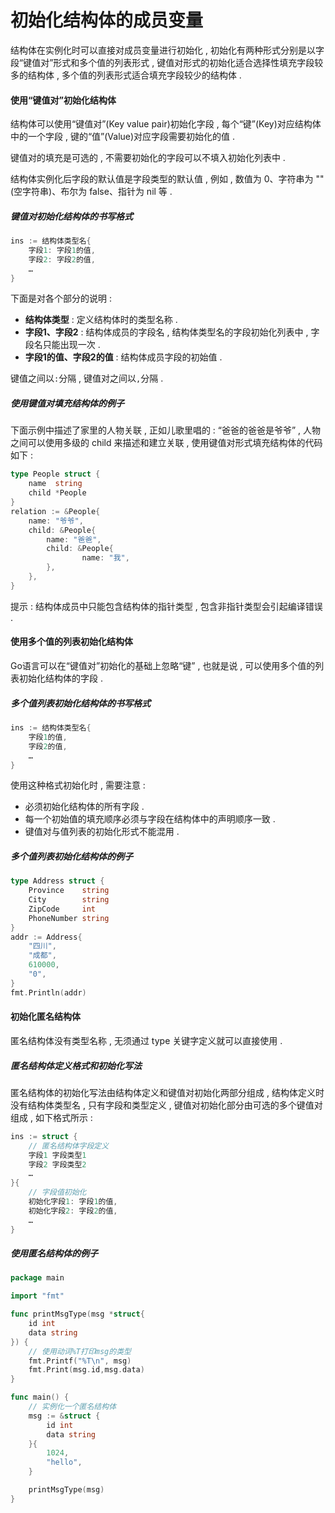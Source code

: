 # 初始化结构体的成员变量

结构体在实例化时可以直接对成员变量进行初始化 , 初始化有两种形式分别是以字段“键值对”形式和多个值的列表形式 , 键值对形式的初始化适合选择性填充字段较多的结构体 , 多个值的列表形式适合填充字段较少的结构体 .

#### 使用“键值对”初始化结构体

结构体可以使用“键值对”\(Key value pair\)初始化字段 , 每个“键”\(Key\)对应结构体中的一个字段 , 键的“值”\(Value\)对应字段需要初始化的值 .

键值对的填充是可选的 , 不需要初始化的字段可以不填入初始化列表中 .

结构体实例化后字段的默认值是字段类型的默认值 , 例如 , 数值为 0、字符串为 ""\(空字符串\)、布尔为 false、指针为 nil 等 .

##### 键值对初始化结构体的书写格式

```go
ins := 结构体类型名{
    字段1: 字段1的值,
    字段2: 字段2的值,
    …
}
```

下面是对各个部分的说明 :

* **结构体类型** : 定义结构体时的类型名称 . 
* **字段1、字段2** : 结构体成员的字段名 , 结构体类型名的字段初始化列表中 , 字段名只能出现一次 . 
* **字段1的值、字段2的值** : 结构体成员字段的初始值 . 

键值之间以`:`分隔 , 键值对之间以`,`分隔 .

##### 使用键值对填充结构体的例子

下面示例中描述了家里的人物关联 , 正如儿歌里唱的 : “爸爸的爸爸是爷爷” , 人物之间可以使用多级的 child 来描述和建立关联 , 使用键值对形式填充结构体的代码如下 :

```go
type People struct {
    name  string
    child *People
}
relation := &People{
    name: "爷爷",
    child: &People{
        name: "爸爸",
        child: &People{
                name: "我",
        },
    },
}
```

提示 : 结构体成员中只能包含结构体的指针类型 , 包含非指针类型会引起编译错误 .

#### 使用多个值的列表初始化结构体

Go语言可以在“键值对”初始化的基础上忽略“键” , 也就是说 , 可以使用多个值的列表初始化结构体的字段 .

##### 多个值列表初始化结构体的书写格式

```go
ins := 结构体类型名{
    字段1的值,
    字段2的值,
    …
}
```

使用这种格式初始化时 , 需要注意 :

* 必须初始化结构体的所有字段 . 
* 每一个初始值的填充顺序必须与字段在结构体中的声明顺序一致 . 
* 键值对与值列表的初始化形式不能混用 . 

##### 多个值列表初始化结构体的例子

```go
type Address struct {
    Province    string
    City        string
    ZipCode     int
    PhoneNumber string
}
addr := Address{
    "四川",
    "成都",
    610000,
    "0",
}
fmt.Println(addr)
```

#### 初始化匿名结构体

匿名结构体没有类型名称 , 无须通过 type 关键字定义就可以直接使用 .

##### 匿名结构体定义格式和初始化写法

匿名结构体的初始化写法由结构体定义和键值对初始化两部分组成 , 结构体定义时没有结构体类型名 , 只有字段和类型定义 , 键值对初始化部分由可选的多个键值对组成 , 如下格式所示 :

```go
ins := struct {
    // 匿名结构体字段定义
    字段1 字段类型1
    字段2 字段类型2
    …
}{
    // 字段值初始化
    初始化字段1: 字段1的值,
    初始化字段2: 字段2的值,
    …
}
```

##### 使用匿名结构体的例子

```go
package main

import "fmt"

func printMsgType(msg *struct{
	id int
	data string
}) {
	// 使用动词%T打印msg的类型
	fmt.Printf("%T\n", msg)
	fmt.Print(msg.id,msg.data)
}

func main() {
	// 实例化一个匿名结构体
	msg := &struct {
		id int
		data string
	}{
		1024,
		"hello",
	}

	printMsgType(msg)
}
```



